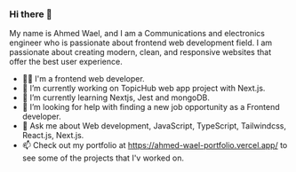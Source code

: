### Hi there 👋
My name is Ahmed Wael, and I am a Communications and electronics engineer who is passionate about frontend web development field. I am passionate about creating modern, clean, and responsive websites that offer the best user experience.

- 👨‍💻 I'm a frontend web developer.
- 🔭 I’m currently working on TopicHub web app project with Next.js.
- 🌱 I’m currently learning Nextjs, Jest and mongoDB.
- 🤔 I’m looking for help with finding a new job opportunity as a Frontend developer.
- 💬 Ask me about Web development, JavaScript, TypeScript, Tailwindcss, React.js, Next.js.
- 📫 Check out my portfolio at https://ahmed-wael-portfolio.vercel.app/ to see some of the projects that I'v worked on.
